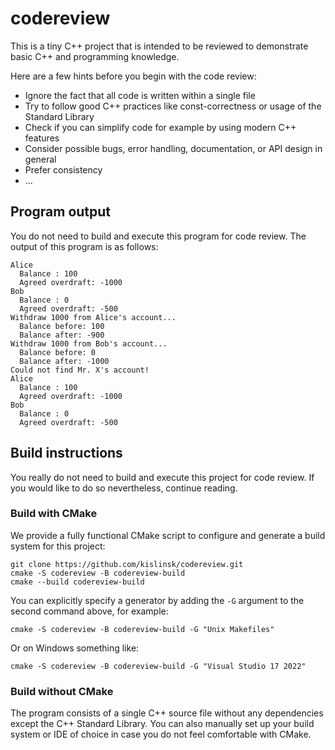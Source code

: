 # codereview

This is a tiny C++ project that is intended to be reviewed to demonstrate basic C++ and programming knowledge.

Here are a few hints before you begin with the code review:
- Ignore the fact that all code is written within a single file
- Try to follow good C++ practices like const-correctness or usage of the Standard Library
- Check if you can simplify code for example by using modern C++ features
- Consider possible bugs, error handling, documentation, or API design in general
- Prefer consistency
- ...

## Program output

You do not need to build and execute this program for code review. The output of this program is as follows:

    Alice
      Balance : 100
      Agreed overdraft: -1000
    Bob
      Balance : 0
      Agreed overdraft: -500
    Withdraw 1000 from Alice's account...
      Balance before: 100
      Balance after: -900
    Withdraw 1000 from Bob's account...
      Balance before: 0
      Balance after: -1000
    Could not find Mr. X's account!
    Alice
      Balance : 100
      Agreed overdraft: -1000
    Bob
      Balance : 0
      Agreed overdraft: -500

## Build instructions

You really do not need to build and execute this project for code review. If you would like to do so nevertheless, continue reading.

### Build with CMake

We provide a fully functional CMake script to configure and generate a build system for this project:

    git clone https://github.com/kislinsk/codereview.git
    cmake -S codereview -B codereview-build
    cmake --build codereview-build

You can explicitly specify a generator by adding the `-G` argument to the second command above, for example:

    cmake -S codereview -B codereview-build -G "Unix Makefiles"

Or on Windows something like:

    cmake -S codereview -B codereview-build -G "Visual Studio 17 2022"

### Build without CMake

The program consists of a single C++ source file without any dependencies except the C++ Standard Library. You can also manually set up your build system or IDE of choice in case you do not feel comfortable with CMake.
